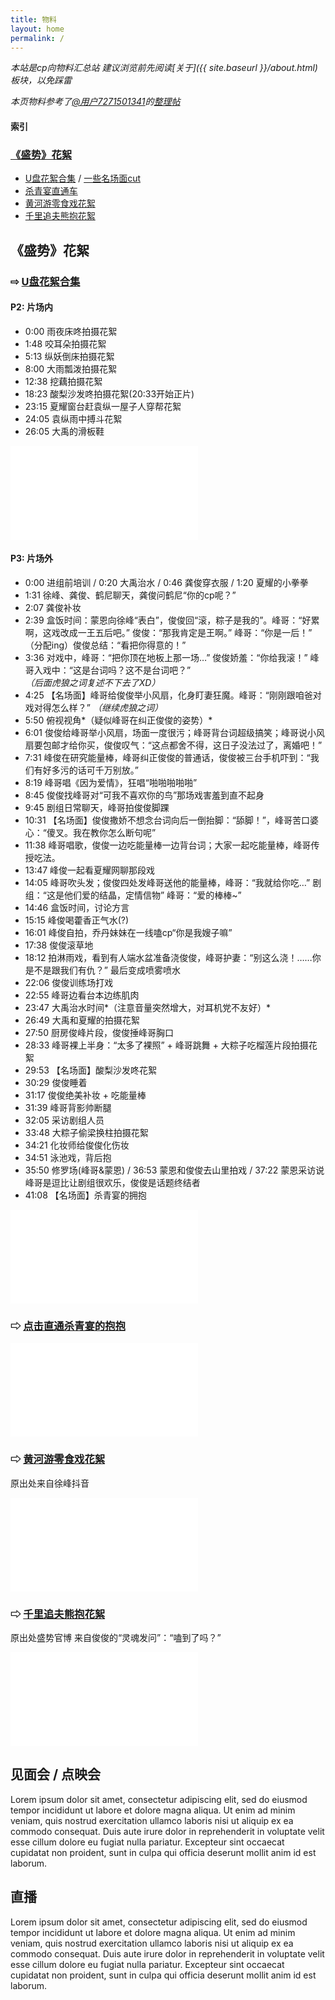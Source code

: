 ```yaml
---
title: 物料
layout: home
permalink: /
---
```

*本站是cp向物料汇总站*
*建议浏览前先阅读[关于]({{ site.baseurl }}/about.html)板块，以免踩雷*

*本页物料参考了[@用户7271501341](https://weibo.com/u/7271501341)的[整理帖](https://weibo.com/7271501341/K7XD8ClQ1)*

#### 索引
### [《盛势》花絮](#盛势花絮)
* [U盘花絮合集](#-u盘花絮合集) / [一些名场面cut](https://www.bilibili.com/video/BV1py4y177Dw/)
* [杀青宴直通车](#-点击直通杀青宴的抱抱)
* [黄河游零食戏花絮](#-黄河游零食戏花絮)
* [千里追夫熊抱花絮](#-千里追夫熊抱花絮)
<div class="line"></div>


## 《盛势》花絮

### ⇨ [U盘花絮合集](https://www.bilibili.com/video/BV1sx411E7H2)
#### P2: 片场内
* 0:00 雨夜床咚拍摄花絮
* 1:48 咬耳朵拍摄花絮
* 5:13 纵妖倒床拍摄花絮
* 8:00 大雨瓢泼拍摄花絮
* 12:38 挖藕拍摄花絮
* 18:23 酸梨沙发咚拍摄花絮(20:33开始正片)
* 23:15 夏耀窗台赶袁纵一屋子人穿帮花絮
* 24:05 袁纵雨中搏斗花絮
* 26:05 大禹的滑板鞋
<div class="iframe-container"><iframe class="responsive-iframe" src="//player.bilibili.com/player.html?aid=15899252&bvid=BV1sx411E7H2&cid=25947255&page=2" frameborder="no" allowfullscreen="true"></iframe></div>

#### P3: 片场外
* 0:00 进组前培训 / 0:20 大禹治水 / 0:46 龚俊穿衣服 / 1:20 夏耀的小拳拳
* 1:31 徐峰、龚俊、鹤尼聊天，龚俊问鹤尼“你的cp呢？”
* 2:07 龚俊补妆
* 2:39 盒饭时间：蒙恩向徐峰“表白”，俊俊回“滚，粽子是我的”。峰哥：“好累啊，这戏改成一王五后吧。” 俊俊：“那我肯定是王啊。” 峰哥：“你是一后！” （分配ing）俊俊总结：“看把你得意的！”
* 3:36 对戏中，峰哥：“把你顶在地板上那一场…” 俊俊娇羞：“你给我滚！” 峰哥入戏中：“这是台词吗？这不是台词吧？” *（后面虎狼之词复述不下去了XD）*
* 4:25 【名场面】峰哥给俊俊举小风扇，化身盯妻狂魔。峰哥：“刚刚跟咱爸对戏对得怎么样？” *（继续虎狼之词）*
* 5:50 俯视视角*（疑似峰哥在纠正俊俊的姿势）*
* 6:01 俊俊给峰哥举小风扇，场面一度很污；峰哥背台词超级搞笑；峰哥说小风扇要包邮才给你买，俊俊叹气：“这点都舍不得，这日子没法过了，离婚吧！”
* 7:31 峰俊在研究能量棒，峰哥纠正俊俊的普通话，俊俊被三台手机吓到：“我们有好多污的话可千万别放。”
* 8:19 峰哥唱《因为爱情》，狂唱“啪啪啪啪啪”
* 8:45 俊俊找峰哥对“可我不喜欢你的鸟”那场戏害羞到直不起身
* 9:45 剧组日常聊天，峰哥拍俊俊脚踝
* 10:31 【名场面】俊俊撒娇不想念台词向后一倒抬脚：“舔脚！”，峰哥苦口婆心：“傻叉。我在教你怎么断句呢”
* 11:38 峰哥唱歌，俊俊一边吃能量棒一边背台词；大家一起吃能量棒，峰哥传授吃法。
* 13:47 峰俊一起看夏耀网聊那段戏
* 14:05 峰哥吹头发；俊俊四处发峰哥送他的能量棒，峰哥：“我就给你吃…” 剧组：“这是他们爱的结晶，定情信物” 峰哥：“爱的棒棒~”
* 14:46 盒饭时间，讨论方言
* 15:15 峰俊喝藿香正气水(?)
* 16:01 峰俊自拍，乔丹妹妹在一线嗑cp“你是我嫂子嘛”
* 17:38 俊俊滚草地
* 18:12 拍淋雨戏，看到有人端水盆准备浇俊俊，峰哥护妻：“别这么浇！……你是不是跟我们有仇？” 最后变成喷雾喷水
* 22:06 俊俊训练场打戏
* 22:55 峰哥边看台本边练肌肉
* 23:47 大禹治水时间*（注意音量突然增大，对耳机党不友好）*
* 26:49 大禹和夏耀的拍摄花絮
* 27:50 厨房俊峰片段，俊俊捶峰哥胸口
* 28:33 峰哥裸上半身：“太多了裸照” + 峰哥跳舞 + 大粽子吃榴莲片段拍摄花絮
* 29:53 【名场面】酸梨沙发咚花絮
* 30:29 俊俊睡着
* 31:17 俊俊绝美补妆 + 吃能量棒
* 31:39 峰哥背影帅断腿
* 32:05 采访剧组人员 
* 33:48 大粽子偷梁换柱拍摄花絮
* 34:21 化妆师给俊俊化伤妆
* 34:51 泳池戏，背后抱
* 35:50 修罗场(峰哥&蒙恩) / 36:53 蒙恩和俊俊去山里拍戏 /  37:22 蒙恩采访说峰哥是逗比让剧组很欢乐，俊俊是话题终结者
* 41:08 【名场面】杀青宴的拥抱
<div class="iframe-container"><iframe class="responsive-iframe" src="//player.bilibili.com/player.html?aid=15899252&bvid=BV1sx411E7H2&cid=25947256&page=3" frameborder="no" allowfullscreen="true"></iframe></div>

### ⇨ [点击直通杀青宴的抱抱](https://www.bilibili.com/video/BV1WA411J7Hp/)
<div class="iframe-container"><iframe class="responsive-iframe" src="//player.bilibili.com/player.html?aid=329689319&bvid=BV1WA411J7Hp&cid=239876655&page=1" frameborder="no" allowfullscreen="true"></iframe></div>

### ⇨ [黄河游零食戏花絮](https://www.bilibili.com/video/BV16h411k7Xa)
原出处来自徐峰抖音
<div class="iframe-container"><iframe class="responsive-iframe" src="//player.bilibili.com/player.html?aid=204419498&bvid=BV16h411k7Xa&cid=303671382&page=1" frameborder="no" allowfullscreen="true"></iframe></div>

### ⇨ [千里追夫熊抱花絮](https://weibo.com/5991275780/G4tqhiBkw)
原出处盛势官博
来自俊俊的“灵魂发问”：“嗑到了吗？”
<div class="iframe-container"><iframe class="responsive-iframe" src="//player.bilibili.com/player.html?aid=289389234&bvid=BV1tf4y167XT&cid=303659530&page=1" frameborder="no" allowfullscreen="true"></iframe></div>


<div class="line"></div>

## 见面会 / 点映会

Lorem ipsum dolor sit amet, consectetur adipiscing elit, sed do eiusmod tempor incididunt ut labore et dolore magna aliqua. Ut enim ad minim veniam, quis nostrud exercitation ullamco laboris nisi ut aliquip ex ea commodo consequat. Duis aute irure dolor in reprehenderit in voluptate velit esse cillum dolore eu fugiat nulla pariatur. Excepteur sint occaecat cupidatat non proident, sunt in culpa qui officia deserunt mollit anim id est laborum.

<div class="line"></div>

## 直播

Lorem ipsum dolor sit amet, consectetur adipiscing elit, sed do eiusmod tempor incididunt ut labore et dolore magna aliqua. Ut enim ad minim veniam, quis nostrud exercitation ullamco laboris nisi ut aliquip ex ea commodo consequat. Duis aute irure dolor in reprehenderit in voluptate velit esse cillum dolore eu fugiat nulla pariatur. Excepteur sint occaecat cupidatat non proident, sunt in culpa qui officia deserunt mollit anim id est laborum.


